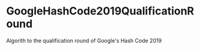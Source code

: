 # GoogleHashCode2019QualificationRound
 Algorith to the qualification round of Google's Hash Code 2019
